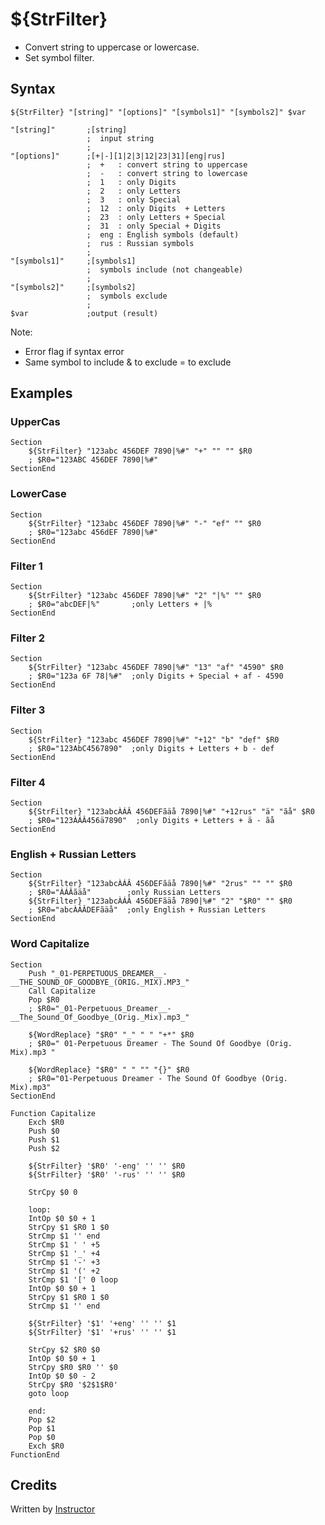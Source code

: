 # ${StrFilter}

* Convert string to uppercase or lowercase.
* Set symbol filter.

## Syntax

    ${StrFilter} "[string]" "[options]" "[symbols1]" "[symbols2]" $var

    "[string]"       ;[string]
                     ;  input string
                     ;
    "[options]"      ;[+|-][1|2|3|12|23|31][eng|rus]
                     ;  +   : convert string to uppercase
                     ;  -   : convert string to lowercase
                     ;  1   : only Digits
                     ;  2   : only Letters
                     ;  3   : only Special
                     ;  12  : only Digits  + Letters
                     ;  23  : only Letters + Special
                     ;  31  : only Special + Digits
                     ;  eng : English symbols (default)
                     ;  rus : Russian symbols
                     ;
    "[symbols1]"     ;[symbols1]
                     ;  symbols include (not changeable)
                     ;
    "[symbols2]"     ;[symbols2]
                     ;  symbols exclude
                     ;
    $var             ;output (result)

Note: 

- Error flag if syntax error 
- Same symbol to include & to exclude = to exclude

## Examples

### UpperCas

    Section
        ${StrFilter} "123abc 456DEF 7890|%#" "+" "" "" $R0
        ; $R0="123ABC 456DEF 7890|%#"
    SectionEnd

### LowerCase

    Section
        ${StrFilter} "123abc 456DEF 7890|%#" "-" "ef" "" $R0
        ; $R0="123abc 456dEF 7890|%#"
    SectionEnd

### Filter 1

    Section
        ${StrFilter} "123abc 456DEF 7890|%#" "2" "|%" "" $R0
        ; $R0="abcDEF|%"       ;only Letters + |%
    SectionEnd

### Filter 2

    Section
        ${StrFilter} "123abc 456DEF 7890|%#" "13" "af" "4590" $R0
        ; $R0="123a 6F 78|%#"  ;only Digits + Special + af - 4590
    SectionEnd

### Filter 3

    Section
        ${StrFilter} "123abc 456DEF 7890|%#" "+12" "b" "def" $R0
        ; $R0="123AbC4567890"  ;only Digits + Letters + b - def
    SectionEnd

### Filter 4

    Section
        ${StrFilter} "123abcÀÁÂ 456DEFãäå 7890|%#" "+12rus" "ä" "ãå" $R0
        ; $R0="123ÀÁÂ456ä7890"  ;only Digits + Letters + ä - ãå
    SectionEnd

### English + Russian Letters

    Section
        ${StrFilter} "123abcÀÁÂ 456DEFãäå 7890|%#" "2rus" "" "" $R0
        ; $R0="ÀÁÂãäå"        ;only Russian Letters
        ${StrFilter} "123abcÀÁÂ 456DEFãäå 7890|%#" "2" "$R0" "" $R0
        ; $R0="abcÀÁÂDEFãäå"  ;only English + Russian Letters
    SectionEnd

### Word Capitalize

    Section
        Push "_01-PERPETUOUS_DREAMER__-__THE_SOUND_OF_GOODBYE_(ORIG._MIX).MP3_"
        Call Capitalize
        Pop $R0
        ; $R0="_01-Perpetuous_Dreamer__-__The_Sound_Of_Goodbye_(Orig._Mix).mp3_"

        ${WordReplace} "$R0" "_" " " "+*" $R0
        ; $R0=" 01-Perpetuous Dreamer - The Sound Of Goodbye (Orig. Mix).mp3 "

        ${WordReplace} "$R0" " " "" "{}" $R0
        ; $R0="01-Perpetuous Dreamer - The Sound Of Goodbye (Orig. Mix).mp3"
    SectionEnd

    Function Capitalize
        Exch $R0
        Push $0
        Push $1
        Push $2

        ${StrFilter} '$R0' '-eng' '' '' $R0
        ${StrFilter} '$R0' '-rus' '' '' $R0

        StrCpy $0 0

        loop:
        IntOp $0 $0 + 1
        StrCpy $1 $R0 1 $0
        StrCmp $1 '' end
        StrCmp $1 ' ' +5
        StrCmp $1 '_' +4
        StrCmp $1 '-' +3
        StrCmp $1 '(' +2
        StrCmp $1 '[' 0 loop
        IntOp $0 $0 + 1
        StrCpy $1 $R0 1 $0
        StrCmp $1 '' end

        ${StrFilter} '$1' '+eng' '' '' $1
        ${StrFilter} '$1' '+rus' '' '' $1

        StrCpy $2 $R0 $0
        IntOp $0 $0 + 1
        StrCpy $R0 $R0 '' $0
        IntOp $0 $0 - 2
        StrCpy $R0 '$2$1$R0'
        goto loop

        end:
        Pop $2
        Pop $1
        Pop $0
        Exch $R0
    FunctionEnd

## Credits

Written by [Instructor][1]

[1]: http://nsis.sourceforge.net/User:Instructor